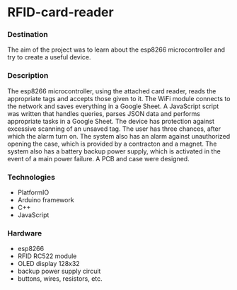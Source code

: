 # RFID-card-reader
### Destination
The aim of the project was to learn about the esp8266 microcontroller and try to create a useful device.
### Description
The esp8266 microcontroller, using the attached card reader, reads the appropriate tags and accepts those given to it. The WiFi module connects to the network and saves everything in a Google Sheet. A JavaScript script was written that handles queries, parses JSON data and performs appropriate tasks in a Google Sheet. The device has protection against excessive scanning of an unsaved tag. The user has three chances, after which the alarm turn on. The system also has an alarm against unauthorized opening the case, which is provided by a contracton and a magnet. The system also has a battery backup power supply, which is activated in the event of a main power failure. A PCB and case were designed.
### Technologies
- PlatformIO
- Arduino framework
- C++ 
- JavaScript
### Hardware
- esp8266
- RFID RC522 module
- OLED display 128x32
- backup power supply circuit
- buttons, wires, resistors, etc.
